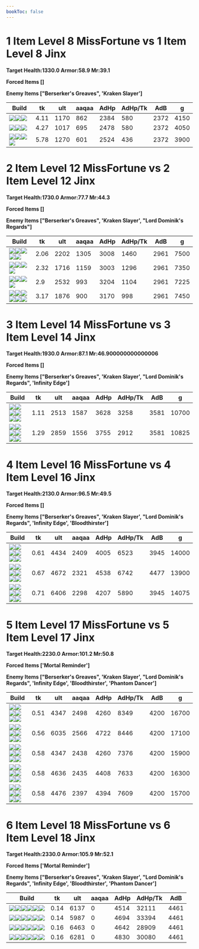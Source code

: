 ```yaml
---
bookToc: false
---
```


# 1 Item Level 8 MissFortune vs 1 Item Level 8 Jinx

**Target Health:1330.0 Armor:58.9 Mr:39.1**


**Forced Items []**


**Enemy Items ["Berserker's Greaves", 'Kraken Slayer']**




Build | tk | ult | aaqaa | AdHp | AdHp/Tk | AdB | g
-|-|-|-|-|-|-|-
![](/item/6671.png)![](/item/1001.png)![](/item/1055.png)|4.11|1170|862|2384|580|2372|4150
![](/item/3153.png)![](/item/1001.png)![](/item/1055.png)|4.27|1017|695|2478|580|2372|4050
![](/item/3156.png)![](/item/1001.png)![](/item/1055.png)![](/item/1036.png)|5.78|1270|601|2524|436|2372|3900




























































# 2 Item Level 12 MissFortune vs 2 Item Level 12 Jinx

**Target Health:1730.0 Armor:77.7 Mr:44.3**


**Forced Items []**


**Enemy Items ["Berserker's Greaves", 'Kraken Slayer', "Lord Dominik's Regards"]**




Build | tk | ult | aaqaa | AdHp | AdHp/Tk | AdB | g
-|-|-|-|-|-|-|-
![](/item/6671.png)![](/item/6676.png)![](/item/1001.png)![](/item/1055.png)![](/item/1036.png)|2.06|2202|1305|3008|1460|2961|7500
![](/item/6671.png)![](/item/3091.png)![](/item/1001.png)![](/item/1055.png)|2.32|1716|1159|3003|1296|2961|7350
![](/item/3156.png)![](/item/3142.png)![](/item/1055.png)![](/item/1037.png)|2.9|2532|993|3204|1104|2961|7225
![](/item/3156.png)![](/item/3091.png)![](/item/1001.png)![](/item/1055.png)![](/item/1036.png)![](/item/1036.png)|3.17|1876|900|3170|998|2961|7450




























































# 3 Item Level 14 MissFortune vs 3 Item Level 14 Jinx

**Target Health:1930.0 Armor:87.1 Mr:46.900000000000006**


**Forced Items []**


**Enemy Items ["Berserker's Greaves", 'Kraken Slayer', "Lord Dominik's Regards", 'Infinity Edge']**




Build | tk | ult | aaqaa | AdHp | AdHp/Tk | AdB | g
-|-|-|-|-|-|-|-
![](/item/6671.png)![](/item/6676.png)![](/item/3091.png)![](/item/1001.png)![](/item/1055.png)![](/item/1036.png)|1.11|2513|1587|3628|3258|3581|10700
![](/item/6671.png)![](/item/6676.png)![](/item/3156.png)![](/item/1001.png)![](/item/1055.png)![](/item/1037.png)|1.29|2859|1556|3755|2912|3581|10825




























































# 4 Item Level 16 MissFortune vs 4 Item Level 16 Jinx

**Target Health:2130.0 Armor:96.5 Mr:49.5**


**Forced Items []**


**Enemy Items ["Berserker's Greaves", 'Kraken Slayer', "Lord Dominik's Regards", 'Infinity Edge', 'Bloodthirster']**




Build | tk | ult | aaqaa | AdHp | AdHp/Tk | AdB | g
-|-|-|-|-|-|-|-
![](/item/6671.png)![](/item/6676.png)![](/item/3033.png)![](/item/3087.png)![](/item/1001.png)![](/item/1038.png)|0.61|4434|2409|4005|6523|3945|14000
![](/item/6671.png)![](/item/6676.png)![](/item/3033.png)![](/item/3814.png)![](/item/1001.png)![](/item/1038.png)|0.67|4672|2321|4538|6742|4477|13900
![](/item/3156.png)![](/item/3142.png)![](/item/3033.png)![](/item/6676.png)![](/item/1038.png)![](/item/1037.png)|0.71|6406|2298|4207|5890|3945|14075




























































# 5 Item Level 17 MissFortune vs 5 Item Level 17 Jinx

**Target Health:2230.0 Armor:101.2 Mr:50.8**


**Forced Items ['Mortal Reminder']**


**Enemy Items ["Berserker's Greaves", 'Kraken Slayer', "Lord Dominik's Regards", 'Infinity Edge', 'Bloodthirster', 'Phantom Dancer']**




Build | tk | ult | aaqaa | AdHp | AdHp/Tk | AdB | g
-|-|-|-|-|-|-|-
![](/item/6671.png)![](/item/6676.png)![](/item/3091.png)![](/item/3085.png)![](/item/3033.png)![](/item/1038.png)|0.51|4347|2498|4260|8349|4200|16700
![](/item/3153.png)![](/item/3072.png)![](/item/3033.png)![](/item/3091.png)![](/item/3142.png)![](/item/1038.png)|0.56|6035|2566|4722|8446|4200|17100
![](/item/6671.png)![](/item/6676.png)![](/item/3091.png)![](/item/3033.png)![](/item/3139.png)![](/item/1001.png)|0.58|4347|2438|4260|7376|4200|15900
![](/item/6671.png)![](/item/6676.png)![](/item/3156.png)![](/item/3085.png)![](/item/3033.png)![](/item/1038.png)|0.58|4636|2435|4408|7633|4200|16300
![](/item/6671.png)![](/item/6676.png)![](/item/3091.png)![](/item/3033.png)![](/item/3156.png)![](/item/1001.png)|0.58|4476|2397|4394|7609|4200|15700




























































# 6 Item Level 18 MissFortune vs 6 Item Level 18 Jinx

**Target Health:2330.0 Armor:105.9 Mr:52.1**


**Forced Items ['Mortal Reminder']**


**Enemy Items ["Berserker's Greaves", 'Kraken Slayer', "Lord Dominik's Regards", 'Infinity Edge', 'Bloodthirster', 'Phantom Dancer']**




Build | tk | ult | aaqaa | AdHp | AdHp/Tk | AdB
-|-|-|-|-|-|-
![](/item/6671.png)![](/item/6676.png)![](/item/3091.png)![](/item/3033.png)![](/item/3095.png)![](/item/6696.png)|0.14|6137|0|4514|32111|4461
![](/item/6671.png)![](/item/6676.png)![](/item/3091.png)![](/item/3072.png)![](/item/3033.png)![](/item/3095.png)|0.14|5987|0|4694|33394|4461
![](/item/6671.png)![](/item/6676.png)![](/item/3156.png)![](/item/3095.png)![](/item/3033.png)![](/item/6696.png)|0.16|6463|0|4642|28909|4461
![](/item/6671.png)![](/item/6676.png)![](/item/3156.png)![](/item/3072.png)![](/item/3033.png)![](/item/3095.png)|0.16|6281|0|4830|30080|4461




























































